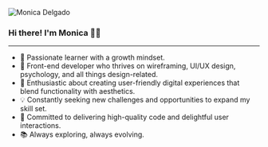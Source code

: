 ![Monica Delgado](https://github.com/mnca16/mnca16/assets/70614187/9e92616c-cb12-498e-b118-bcd96cea328c)

 ### Hi there! I'm Monica 👋🏽
___
- 🌱 Passionate learner with a growth mindset.
- 🚀 Front-end developer who thrives on wireframing, UI/UX design, psychology, and all things design-related.
- 🎨 Enthusiastic about creating user-friendly digital experiences that blend functionality with aesthetics.
- 💡 Constantly seeking new challenges and opportunities to expand my skill set.
- 🌟 Committed to delivering high-quality code and delightful user interactions.
- 📚 Always exploring, always evolving.
